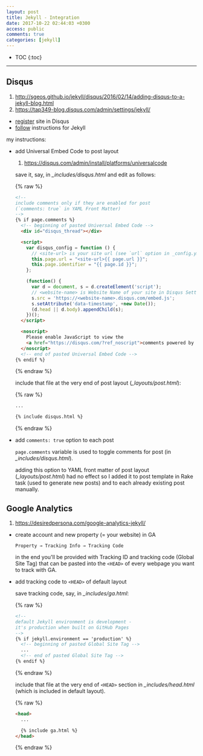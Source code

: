 ```yaml
---
layout: post
title: Jekyll - Integration
date: 2017-10-22 02:44:03 +0300
access: public
comments: true
categories: [jekyll]
---
```


<!-- more -->

* TOC
{:toc}
<hr>

## Disqus

1. <http://sgeos.github.io/jekyll/disqus/2016/02/14/adding-disqus-to-a-jekyll-blog.html>
2. <https://tap349-blog.disqus.com/admin/settings/jekyll/>

- [register](https://disqus.com/admin/create/) site in Disqus
- [follow](https://disqus.com/admin/settings/jekyll/) instructions for Jekyll

my instructions:

- add Universal Embed Code to post layout

  1. <https://disqus.com/admin/install/platforms/universalcode>

  save it, say, in _\_includes/disqus.html_ and edit as follows:

  {% raw %}
  ```html
  <!--
  include comments only if they are enabled for post
  (`comments: true` in YAML Front Matter)
  -->
  {% if page.comments %}
    <!-- beginning of pasted Universal Embed Code -->
    <div id="disqus_thread"></div>

    <script>
      var disqus_config = function () {
        // <site-url> is your site url (see `url` option in _config.yml)
        this.page.url = "<site-url>{{ page.url }}";
        this.page.identifier = "{{ page.id }}";
      };

      (function() {
        var d = document, s = d.createElement('script');
        // <website-name> is Website Name of your site in Disqus Settings
        s.src = 'https://<website-name>.disqus.com/embed.js';
        s.setAttribute('data-timestamp', +new Date());
        (d.head || d.body).appendChild(s);
      })();
    </script>

    <noscript>
      Please enable JavaScript to view the
      <a href="https://disqus.com/?ref_noscript">comments powered by Disqus.</a>
    </noscript>
    <!-- end of pasted Universal Embed Code -->
  {% endif %}
  ```
  {% endraw %}

  include that file at the very end of post layout (_\_layouts/post.html_):

  {% raw %}
  ```html
  ...

  {% include disqus.html %}
  ```
  {% endraw %}

- add `comments: true` option to each post

  `page.comments` variable is used to toggle comments for post
  (in _\_includes/disqus.html_).

  adding this option to YAML front matter of post layout
  (_\_layouts/post.html_) had no effect so I added it to
  post template in Rake task (used to generate new posts)
  and to each already existing post manually.

## Google Analytics

1. <https://desiredpersona.com/google-analytics-jekyll/>

- create account and new property (= your website) in GA

  `Property → Tracking Info → Tracking Code`

  in the end you'll be provided with Tracking ID and tracking code
  (Global Site Tag) that can be pasted into the `<HEAD>` of every
  webpage you want to track with GA.

- add tracking code to `<HEAD>` of default layout

  save tracking code, say, in _\_includes/ga.html_:

  {% raw %}
  ```html
  <!--
  default Jekyll environment is development -
  it's production when built on GitHub Pages
  -->
  {% if jekyll.environment == 'production' %}
    <!-- beginning of pasted Global Site Tag -->
    ...
    <!-- end of pasted Global Site Tag -->
  {% endif %}
  ```
  {% endraw %}

  include that file at the very end of `<HEAD>` section in
  _\_includes/head.html_ (which is included in default layout).

  {% raw %}
  ```html
  <head>
    ...

    {% include ga.html %}
  </head>
  ```
  {% endraw %}
